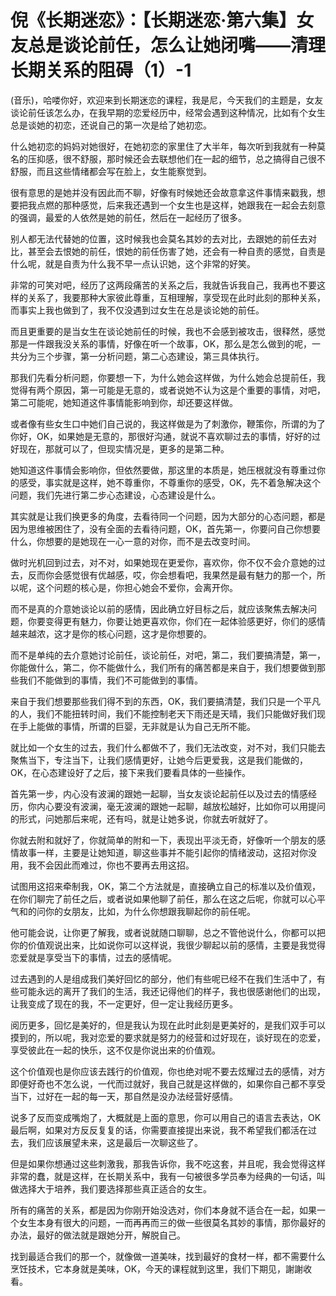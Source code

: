 # 倪《长期迷恋》：【长期迷恋·第六集】女友总是谈论前任，怎么让她闭嘴——清理长期关系的阻碍（1）-1

(音乐)，哈喽你好，欢迎来到长期迷恋的课程，我是尼，今天我们的主题是，女友谈论前任该怎么办，在我早期的恋爱经历中，经常会遇到这种情况，比如有个女生总是谈她的初恋，还说自己的第一次是给了她初恋。

什么她初恋的妈妈对她很好，在她初恋的家里住了大半年，每次听到我就有一种莫名的压抑感，很不舒服，那时候还会去联想他们在一起的细节，总之搞得自己很不舒服，而且这些情绪都会写在脸上，女生能察觉到。

很有意思的是她并没有因此而不聊，好像有时候她还会故意拿这件事情来戳我，想要把我点燃的那种感觉，后来我还遇到一个女生也是这样，她跟我在一起会去刻意的强调，最爱的人依然是她的前任，然后在一起经历了很多。

别人都无法代替她的位置，这时候我也会莫名其妙的去对比，去跟她的前任去对比，甚至会去恨她的前任，恨她的前任伤害了她，还会有一种自责的感觉，自责是什么呢，就是自责为什么我不早一点认识她，这个非常的好笑。

非常的可笑对吧，经历了这两段痛苦的关系之后，我就告诉我自己，我再也不要这样的关系了，我要那种大家彼此尊重，互相理解，享受现在此时此刻的那种关系，而事实上我也做到了，我不仅没遇到过女生在总是谈论她的前任。

而且更重要的是当女生在谈论她前任的时候，我也不会感到被攻击，很释然，感觉那是一件跟我没关系的事情，好像在听一个故事，OK，那么是怎么做到的呢，一共分为三个步骤，第一分析问题，第二心态建设，第三具体执行。

那我们先看分析问题，你要想一下，为什么她会这样做，为什么她会总提前任，我觉得有两个原因，第一可能是无意的，或者说她不认为这是个重要的事情，对吧，第二可能呢，她知道这件事情能影响到你，却还要这样做。

或者像有些女生口中她们自己说的，我这样做是为了刺激你，鞭策你，所谓的为了你好，OK，如果她是无意的，那很好沟通，就说不喜欢聊过去的事情，好好的过好现在，那就可以了，但现实情况是，更多的是第二种。

她知道这件事情会影响你，但依然要做，那这里的本质是，她压根就没有尊重过你的感受，事实就是这样，她不尊重你，不尊重你的感受，OK，先不着急解决这个问题，我们先进行第二步心态建设，心态建设是什么。

其实就是让我们换更多的角度，去看待同一个问题，因为大部分的心态问题，都是因为思维被困住了，没有全面的去看待问题，OK，首先第一，你要问自己你想要什么，你想要的是她现在一心一意的对你，而不是去改变时间。

做时光机回到过去，对不对，如果她现在更爱你，喜欢你，你不仅不会介意她的过去，反而你会感觉很有优越感，哎，你会想看吧，我果然是最有魅力的那一个，所以呢，这个问题的核心是，你担心她会不爱你，会离开你。

而不是真的介意她谈论以前的感情，因此确立好目标之后，就应该聚焦去解决问题，你要变得更有魅力，你要让她更喜欢你，你们在一起体验感更好，你们的感情越来越浓，这才是你的核心问题，这才是你想要的。

而不是单纯的去介意她讨论前任，谈论前任，对吧，第二，我们要搞清楚，第一，你能做什么，第二，你不能做什么，我们所有的痛苦都是来自于，我们想要做到那些我们不能做到的事情，我们不可能做到的事情。

来自于我们想要那些我们得不到的东西，OK，我们要搞清楚，我们只是一个平凡的人，我们不能扭转时间，我们不能控制老天下雨还是天晴，我们只能做好我们现在手上能做的事情，所谓的巨婴，无非就是认为自己无所不能。

就比如一个女生的过去，我们什么都做不了，我们无法改变，对不对，我们只能去聚焦当下，专注当下，让我们感情更好，让她今后更爱我，这是我们能做的，OK，在心态建设好了之后，接下来我们要看具体的一些操作。

首先第一步，内心没有波澜的跟她一起聊，当女友谈论起前任以及过去的情感经历，你内心要没有波澜，毫无波澜的跟她一起聊，越放松越好，比如你可以用提问的形式，问她那后来呢，还有吗，就是让她多说，你就去听就好了。

你就去附和就好了，你就简单的附和一下，表现出平淡无奇，好像听一个朋友的感情故事一样，主要是让她知道，聊这些事并不能引起你的情绪波动，这招对你没用，我不会因此而难过，你也不要再去用这招。

试图用这招来牵制我，OK，第二个方法就是，直接确立自己的标准以及价值观，在你们聊完了前任之后，或者说如果他聊了前任，那么在这之后呢，你就可以心平气和的问你的女朋友，比如，为什么你想跟我聊起你的前任呢。

他可能会说，让你更了解我，或者说就随口聊聊，总之不管他说什么，你都可以把你的价值观说出来，比如说你可以这样说，我很少聊起以前的感情，主要是我觉得恋爱就是享受当下的事情，过去的感情呢。

过去遇到的人是组成我们美好回忆的部分，他们有些呢已经不在我们生活中了，有些可能永远的离开了我们的生活，我还记得他们的样子，我也很感谢他们的出现，让我变成了现在的我，不一定更好，但一定让我经历更多。

阅历更多，回忆是美好的，但是我认为现在此时此刻是更美好的，是我们双手可以摸到的，所以呢，我对恋爱的要求就是努力的经营和过好现在，谈好现在的恋爱，享受彼此在一起的快乐，这不仅是你说出来的价值观。

这个价值观也是你应该去践行的价值观，你也绝对呢不要去炫耀过去的感情，对方即便好奇也不怎么说，一代而过就好，我自己就是这样做的，如果你自己都不享受当下，过好在一起的每一天，那自然是没办法经营好感情。

说多了反而变成嘴炮了，大概就是上面的意思，你可以用自己的语言去表达，OK最后啊，如果对方反反复复的话，你需要直接提出来说，我不希望我们都活在过去，我们应该展望未来，这是最后一次聊这些了。

但是如果你想通过这些刺激我，那我告诉你，我不吃这套，并且呢，我会觉得这样非常的蠢，就是这样，在长期关系中，我有一句被很多学员奉为经典的一句话，叫做选择大于培养，我们要选择那些真正适合的女生。

所有的痛苦的关系，都是因为你刚开始没选对，你们本身就不适合在一起，如果一个女生本身有很大的问题，一而再再而三的做一些很莫名其妙的事情，那你最好的办法，最好的做法就是跟她分开，解脱自己。

找到最适合我们的那一个，就像做一道美味，找到最好的食材一样，都不需要什么烹饪技术，它本身就是美味，OK，今天的课程就到这里，我们下期见，謝謝收看。

